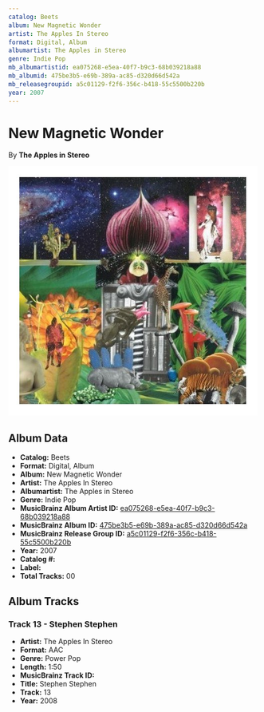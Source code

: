 ```yaml
---
catalog: Beets
album: New Magnetic Wonder
artist: The Apples In Stereo
format: Digital, Album
albumartist: The Apples in Stereo
genre: Indie Pop
mb_albumartistid: ea075268-e5ea-40f7-b9c3-68b039218a88
mb_albumid: 475be3b5-e69b-389a-ac85-d320d66d542a
mb_releasegroupid: a5c01129-f2f6-356c-b418-55c5500b220b
year: 2007
---
```


# New Magnetic Wonder

By **The Apples in Stereo**

![](../../assets/beetscovers/The_Apples_In_Stereo-New_Magnetic_Wonder.jpg)

## Album Data

- **Catalog:** Beets
- **Format:** Digital, Album
- **Album:** New Magnetic Wonder
- **Artist:** The Apples In Stereo
- **Albumartist:** The Apples in Stereo
- **Genre:** Indie Pop
- **MusicBrainz Album Artist ID:** [ea075268-e5ea-40f7-b9c3-68b039218a88](https://musicbrainz.org/artist/ea075268-e5ea-40f7-b9c3-68b039218a88)
- **MusicBrainz Album ID:** [475be3b5-e69b-389a-ac85-d320d66d542a](https://musicbrainz.org/release/475be3b5-e69b-389a-ac85-d320d66d542a)
- **MusicBrainz Release Group ID:** [a5c01129-f2f6-356c-b418-55c5500b220b](https://musicbrainz.org/release-group/a5c01129-f2f6-356c-b418-55c5500b220b)
- **Year:** 2007
- **Catalog #:** 
- **Label:** 
- **Total Tracks:** 00

## Album Tracks

### Track 13 - Stephen Stephen

- **Artist:** The Apples In Stereo
- **Format:** AAC
- **Genre:** Power Pop
- **Length:** 1:50
- **MusicBrainz Track ID:** [](https://musicbrainz.org/recording/)
- **Title:** Stephen Stephen
- **Track:** 13
- **Year:** 2008

